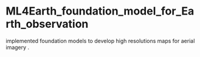 # ML4Earth_foundation_model_for_Earth_observation
implemented foundation models to develop high resolutions maps for aerial imagery .
